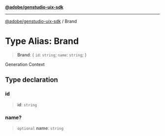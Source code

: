 [**@adobe/genstudio-uix-sdk**](../README.md)

***

[@adobe/genstudio-uix-sdk](../globals.md) / Brand

# Type Alias: Brand

> **Brand**: \{ `id`: `string`; `name`: `string`; \}

Generation Context

## Type declaration

### id

> **id**: `string`

### name?

> `optional` **name**: `string`
